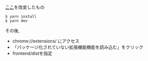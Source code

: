 [ここ](https://github.com/JohnBra/vite-web-extension?tab=readme-ov-file)を改変したもの
```
$ yarn install
$ yarn dev
```
その後, 
- chrome://extensions/ にアクセス
- 「パッケージ化されていない拡張機能機能を読み込む」をクリック
- frontend/distを指定